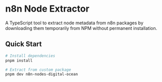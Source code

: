 # n8n Node Extractor

A TypeScript tool to extract node metadata from n8n packages by downloading them temporarily from NPM without permanent installation.

## Quick Start

```bash
# Install dependencies
pnpm install

# Extract from custom package
pnpm dev n8n-nodes-digital-ocean
```